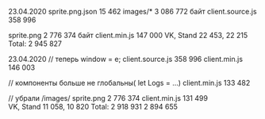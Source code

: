 23.04.2020
sprite.png.json     15 462 
images/*            3 086 772 байт
client.source.js    358 996

sprite.png          2 776 374 байт
client.min.js       147 000 
VK, Stand           22 453, 22 215
Total: 2 945 827

23.04.2020
// теперь window = e;
client.source.js    358 996
client.min.js       146 003

// компоненты больше не глобальны( let Logs = ...)
client.min.js       133 482

// убрали /images/
sprite.png          2 776 374
client.min.js       131 499       
VK, Stand           11 058, 10 820
Total: 2 918 931
2 894 655 